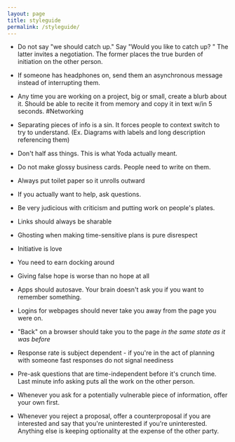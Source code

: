 ```yaml
---
layout: page
title: styleguide
permalink: /styleguide/
---
```


- Do not say "we should catch up." Say "Would you like to catch up? <insert proposal for what catching up would entail here>" The latter invites a negotiation. The former places the true burden of initiation on the other person.

- If someone has headphones on, send them an asynchronous message instead of interrupting them.

- Any time you are working on a project, big or small, create a blurb about it. Should be able to recite it from memory and copy it in text w/in 5 seconds. #Networking

- Separating pieces of info is a sin. It forces people to context switch to try to understand. (Ex. Diagrams with labels and long description referencing them)

- Don't half ass things. This is what Yoda actually meant.

- Do not make glossy business cards. People need to write on them.

- Always put toilet paper so it unrolls outward

- If you actually want to help, ask questions. 

- Be very judicious with criticism and putting work on people's plates. 

- Links should always be sharable 

- Ghosting when making time-sensitive
 plans is pure disrespect

- Initiative is love

- You need to earn docking around

- Giving false hope is worse than no hope at all

- Apps should autosave. Your brain doesn't ask you if you want to remember something.

- Logins for webpages should never take you away from the page you were on.

- "Back" on a browser should take you to the page *in the same state as it was before*

- Response rate is subject dependent - if you're in the act of planning with someone fast responses do not signal neediness

- Pre-ask questions that are time-independent before it's crunch time. Last minute info asking puts all the work on the other person.

- Whenever you ask for a potentially vulnerable piece of information, offer your own first. 

- Whenever you reject a proposal, offer a counterproposal if you are interested and say that you're uninterested if you're uninterested. Anything else is keeping optionality at the expense of the other party. 